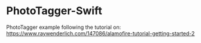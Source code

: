 # PhotoTagger-Swift
PhotoTagger example following the tutorial on: https://www.raywenderlich.com/147086/alamofire-tutorial-getting-started-2
